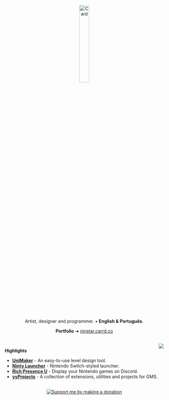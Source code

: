 <p align="center"><img alt="Card" src="https://i.imgur.com/Fgb6ZB8.png" width="25%"></p>
<p align="center">Artist, designer and programmer. • <b>English & Português</b>.</p>
<p align="center"><b>Portfolio</b> ➜ <a href="https://ninstar.carrd.co/">ninstar.carrd.co</a></p>
</br>
<img align="right" src="https://github-readme-stats.vercel.app/api?username=ninstar&theme=github_dark&show_icons=true%29]%28https://github.com/anuraghazra/github-readme-stats" />

**Highlights**
- **[UniMaker](https://github.com/ninstar/UniMaker)** \- An easy-to-use level design tool.
- **[Ninty Launcher](https://github.com/ninstar/Ninty-Launcher)** \- Nintendo Switch-styled launcher.
- **[Rich Presence U](https://github.com/ninstar/Rich-Presence-U)** \- Display your Nintendo games on Discord.
- **[yyProjects](https://github.com/ninstar/yyProjects)** \- A collection of extensions, utilities and projects for GMS.

</br>
<div align="center"><a href="https://ko-fi.com/ninstar"><img src="https://img.shields.io/static/v1?label=&logo=kofi&labelColor=4b8dda&logoColor=white&message=Support+Me+By+Making+A+Donation&color=1b2f45&style=for-the-badge" alt="Support me by making a donation"/></a></div>
